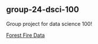 ## group-24-dsci-100 

Group project for data science 100!

[Forest Fire Data](https://www.kaggle.com/datasets/sumitm004/forest-fire-area)
